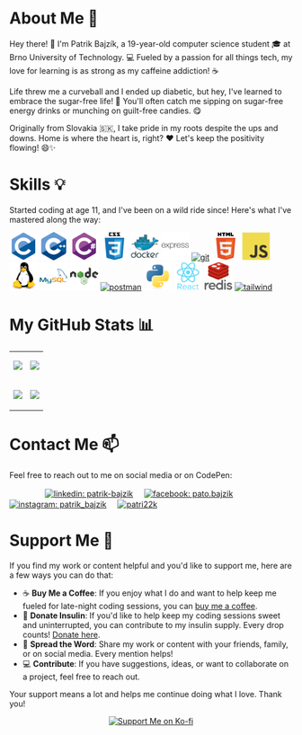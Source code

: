 # About Me 🚀

Hey there! 👋 I'm Patrik Bajzík, a 19-year-old computer science student 🎓 at Brno University of Technology. 💻 Fueled by a passion for all things tech, my love for learning is as strong as my caffeine addiction! ☕️

Life threw me a curveball and I ended up diabetic, but hey, I've learned to embrace the sugar-free life! 🍬 You'll often catch me sipping on sugar-free energy drinks or munching on guilt-free candies. 😋

Originally from Slovakia 🇸🇰, I take pride in my roots despite the ups and downs. Home is where the heart is, right? ❤️ Let's keep the positivity flowing! 😄✨

# Skills 💡

Started coding at age 11, and I've been on a wild ride since! Here's what I've mastered along the way:

<p align="left"> 
  <a href="https://www.cprogramming.com/" target="_blank" rel="noreferrer"> <img src="https://raw.githubusercontent.com/devicons/devicon/master/icons/c/c-original.svg" alt="c" width="50" height="50"/></a> <a href="https://www.w3schools.com/cpp/" target="_blank" rel="noreferrer"> <img src="https://raw.githubusercontent.com/devicons/devicon/master/icons/cplusplus/cplusplus-original.svg" alt="cplusplus" width="50" height="50"/></a> <a href="https://www.w3schools.com/cs/" target="_blank" rel="noreferrer"> <img src="https://raw.githubusercontent.com/devicons/devicon/master/icons/csharp/csharp-original.svg" alt="csharp" width="50" height="50"/></a> <a href="https://www.w3schools.com/css/" target="_blank" rel="noreferrer"> <img src="https://raw.githubusercontent.com/devicons/devicon/master/icons/css3/css3-original-wordmark.svg" alt="css3" width="50" height="50"/></a> <a href="https://www.docker.com/" target="_blank" rel="noreferrer"> <img src="https://raw.githubusercontent.com/devicons/devicon/master/icons/docker/docker-original-wordmark.svg" alt="docker" width="50" height="50"/></a> <a href="https://expressjs.com" target="_blank" rel="noreferrer"> <img src="https://raw.githubusercontent.com/devicons/devicon/master/icons/express/express-original-wordmark.svg" alt="express" width="50" height="50"/></a> <a href="https://git-scm.com/" target="_blank" rel="noreferrer"> <img src="https://www.vectorlogo.zone/logos/git-scm/git-scm-icon.svg" alt="git" width="50" height="50"/></a> <a href="https://html.spec.whatwg.org/multipage/" target="_blank" rel="noreferrer"> <img src="https://raw.githubusercontent.com/devicons/devicon/master/icons/html5/html5-original-wordmark.svg" alt="html5" width="50" height="50"/></a> <a href="https://developer.mozilla.org/en-US/docs/Web/JavaScript" target="_blank" rel="noreferrer"> <img src="https://raw.githubusercontent.com/devicons/devicon/master/icons/javascript/javascript-original.svg" alt="javascript" width="50" height="50"/></a> <a href="https://www.linux.org/" target="_blank" rel="noreferrer"> <img src="https://raw.githubusercontent.com/devicons/devicon/master/icons/linux/linux-original.svg" alt="linux" width="50" height="50"/></a> <a href="https://www.mysql.com/" target="_blank" rel="noreferrer"> <img src="https://raw.githubusercontent.com/devicons/devicon/master/icons/mysql/mysql-original-wordmark.svg" alt="mysql" width="50" height="50"/></a> <a href="https://nodejs.org" target="_blank" rel="noreferrer"> <img src="https://raw.githubusercontent.com/devicons/devicon/master/icons/nodejs/nodejs-original-wordmark.svg" alt="nodejs" width="50" height="50"/></a> <a href="https://postman.com" target="_blank" rel="noreferrer"> <img src="https://www.vectorlogo.zone/logos/getpostman/getpostman-icon.svg" alt="postman" width="50" height="50"/></a> <a href="https://www.python.org" target="_blank" rel="noreferrer"> <img src="https://raw.githubusercontent.com/devicons/devicon/master/icons/python/python-original.svg" alt="python" width="50" height="50"/></a> <a href="https://reactjs.org/" target="_blank" rel="noreferrer"> <img src="https://raw.githubusercontent.com/devicons/devicon/master/icons/react/react-original-wordmark.svg" alt="react" width="50" height="50"/></a> <a href="https://redis.io" target="_blank" rel="noreferrer"> <img src="https://raw.githubusercontent.com/devicons/devicon/master/icons/redis/redis-original-wordmark.svg" alt="redis" width="50" height="50"/></a> <a href="https://tailwindcss.com/" target="_blank" rel="noreferrer"> <img src="https://www.vectorlogo.zone/logos/tailwindcss/tailwindcss-icon.svg" alt="tailwind" width="50" height="50"/></a> 
</p>

# My GitHub Stats 📊

<table>
  <tr>
    <td valign="top" width="50%">
      <p align="center">
        <img src="https://github-readme-streak-stats.herokuapp.com/?user=Patri22k&theme=radical" style="width: 100%"; />
      </p>
    </td>
    <td valign="top" width="50%">
      <p align="center">
        <img src="https://github-readme-stats.vercel.app/api?username=Patri22k&show_icons=true&theme=radical" style="width: 100%" />
      </p>
    </td>
  </tr>
  <tr>
    <td valign="top" width="50%">
      <p align="center">
        <img src="https://github-readme-stats.vercel.app/api/top-langs/?username=Patri22k&theme=radical" style="width: 100%" />
      </p>
    </td>
    <td valign="top" width="50%">
      <p align="center">
        <img src="https://github-readme-stats.vercel.app/api/wakatime?username=Patri22k&theme=radical" style="width: 100%" />
      </p>
    </td>
  </tr>
</table>

# Contact Me 📫

Feel free to reach out to me on social media or on CodePen:

<p align="left">
  &nbsp;&nbsp;&nbsp;&nbsp;&nbsp;&nbsp;&nbsp;&nbsp;&nbsp;&nbsp;&nbsp;&nbsp;&nbsp;&nbsp;&nbsp;
  <a href="https://linkedin.com/in/patrik-bajzik" target="blank"><img align="center" src="https://raw.githubusercontent.com/rahuldkjain/github-profile-readme-generator/master/src/images/icons/Social/linked-in-alt.svg" alt="linkedin: patrik-bajzik" height="50" /></a>
  &nbsp;&nbsp;&nbsp;
  <a href="https://fb.com/pato.bajzik" target="blank"><img align="center" src="https://raw.githubusercontent.com/rahuldkjain/github-profile-readme-generator/master/src/images/icons/Social/facebook.svg" alt="facebook: pato.bajzik" height="50" /></a>
  &nbsp;&nbsp;&nbsp;
  <a href="https://instagram.com/patrik_bajzik" target="blank"><img align="center" src="https://raw.githubusercontent.com/rahuldkjain/github-profile-readme-generator/master/src/images/icons/Social/instagram.svg" alt="instagram: patrik_bajzik" height="50" /></a>
  &nbsp;&nbsp;&nbsp;
  <a href="https://codepen.io/patri22k" target="blank"><img align="center" src="https://raw.githubusercontent.com/rahuldkjain/github-profile-readme-generator/master/src/images/icons/Social/codepen.svg" alt="patri22k" height="50" /></a>
</p>

# Support Me 💸

If you find my work or content helpful and you'd like to support me, here are a few ways you can do that:

- ☕ **Buy Me a Coffee**: If you enjoy what I do and want to help keep me fueled for late-night coding sessions, you can [buy me a coffee](https://ko-fi.com/patrik_bajzik).
- 💉 **Donate Insulin**: If you'd like to help keep my coding sessions sweet and uninterrupted, you can contribute to my insulin supply. Every drop counts! [Donate here](https://paypal.me/patrikbajzik?country.x=SK&locale.x=sk_SK).
- 📣 **Spread the Word**: Share my work or content with your friends, family, or on social media. Every mention helps!
- 💻 **Contribute**: If you have suggestions, ideas, or want to collaborate on a project, feel free to reach out.

Your support means a lot and helps me continue doing what I love. Thank you!

<p align="center">
  <a href="https://ko-fi.com/patrik_bajzik">
    <img src="https://cdn.ko-fi.com/cdn/kofi3.png?v=3" height="50" width="210" alt="Support Me on Ko-fi">
  </a>
</p>
